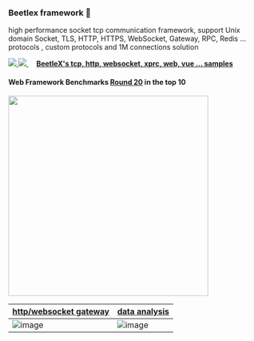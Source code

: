 ### Beetlex framework 👋
high performance socket tcp communication framework, support Unix domain Socket, TLS, HTTP, HTTPS, WebSocket, Gateway, RPC, Redis ... protocols , custom protocols and 1M connections solution

<a href="https://www.nuget.org/packages/BeetleX/" target="_blank"> <img src="https://img.shields.io/nuget/vpre/beetlex?label=BeetleX"> 
							  <img src="https://img.shields.io/nuget/dt/BeetleX">
							  </a>
<img src="https://user-images.githubusercontent.com/2564178/109756382-cde4fa80-7c22-11eb-966b-408978876708.png" height="16">**[BeetleX's tcp, http, websocket, xprc, web, vue ... samples](https://github.com/beetlex-io/BeetleX-Samples)**

####  Web Framework Benchmarks [Round 20](https://www.techempower.com/benchmarks/#section=data-r20&hw=ph&test=composite) in the top 10
<img src="https://user-images.githubusercontent.com/2564178/107942248-eec41380-6fc5-11eb-94e4-410cadc8ae13.png"  width="400" >



| [http/websocket gateway](http://beetlex.io/__system/bumblebee/index.html)      | [data analysis](http://data.beetlex.io/) |
| ----------- | ----------- |
| ![image](https://user-images.githubusercontent.com/2564178/146852125-e618490d-ba2e-498e-8e42-c1e6b74af2f6.png)      | ![image](https://user-images.githubusercontent.com/2564178/146852278-6cb585a6-09f5-47df-8f8b-464d5a9ff180.png)       |


<!--
**beetlex-io/beetlex-io** is a ✨ _special_ ✨ repository because its `README.md` (this file) appears on your GitHub profile.

Here are some ideas to get you started:

- 🔭 I’m currently working on ...
- 🌱 I’m currently learning ...
- 👯 I’m looking to collaborate on ...
- 🤔 I’m looking for help with ...
- 💬 Ask me about ...
- 📫 How to reach me: ...
- 😄 Pronouns: ...
- ⚡ Fun fact: ...
-->
